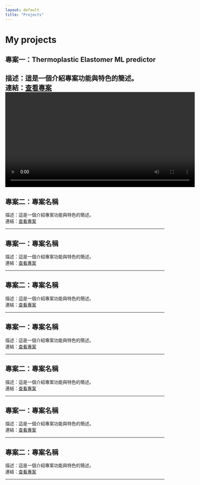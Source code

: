 ```yaml
---
layout: default
title: "Projects"
---
```


# My projects

## 專案一：Thermoplastic Elastomer ML predictor
描述：這是一個介紹專案功能與特色的簡述。  
連結：[查看專案](https://github.com/LiuKang-11/Thermoplastic-Elastomer-inverse-design)
<video width="600" controls>
  <source src="{{'/workspaces/LiuKang-11.github.io/assets/videos/thermo1.mp4'| relative_url }}" type="video/mp4">
  Your browser does not support video playback.
</video>
---

## 專案二：專案名稱
描述：這是一個介紹專案功能與特色的簡述。  
連結：[查看專案](https://github.com/username/project2)

---

## 專案一：專案名稱
描述：這是一個介紹專案功能與特色的簡述。  
連結：[查看專案](https://github.com/username/project1)

---

## 專案二：專案名稱
描述：這是一個介紹專案功能與特色的簡述。  
連結：[查看專案](https://github.com/username/project2)

---

## 專案一：專案名稱
描述：這是一個介紹專案功能與特色的簡述。  
連結：[查看專案](https://github.com/username/project1)

---

## 專案二：專案名稱
描述：這是一個介紹專案功能與特色的簡述。  
連結：[查看專案](https://github.com/username/project2)

---

## 專案一：專案名稱
描述：這是一個介紹專案功能與特色的簡述。  
連結：[查看專案](https://github.com/username/project1)

---

## 專案二：專案名稱
描述：這是一個介紹專案功能與特色的簡述。  
連結：[查看專案](https://github.com/username/project2)

---